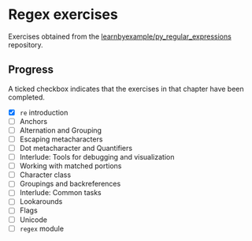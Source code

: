 # Regex exercises

Exercises obtained from the [learnbyexample/py_regular_expressions](https://github.com/learnbyexample/py_regular_expressions) repository.

## Progress

A ticked checkbox indicates that the exercises in that chapter have been completed.

- [x] `re` introduction
- [ ] Anchors
- [ ] Alternation and Grouping
- [ ] Escaping metacharacters
- [ ] Dot metacharacter and Quantifiers
- [ ] Interlude: Tools for debugging and visualization
- [ ] Working with matched portions
- [ ] Character class
- [ ] Groupings and backreferences
- [ ] Interlude: Common tasks
- [ ] Lookarounds
- [ ] Flags
- [ ] Unicode
- [ ] `regex` module
